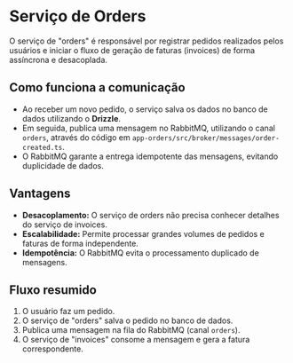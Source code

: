 # Serviço de Orders

O serviço de "orders" é responsável por registrar pedidos realizados pelos usuários e iniciar o fluxo de geração de faturas (invoices) de forma assíncrona e desacoplada.

## Como funciona a comunicação

- Ao receber um novo pedido, o serviço salva os dados no banco de dados utilizando o **Drizzle**.
- Em seguida, publica uma mensagem no RabbitMQ, utilizando o canal `orders`, através do código em `app-orders/src/broker/messages/order-created.ts`.
- O RabbitMQ garante a entrega idempotente das mensagens, evitando duplicidade de dados.

## Vantagens

- **Desacoplamento:** O serviço de orders não precisa conhecer detalhes do serviço de invoices.
- **Escalabilidade:** Permite processar grandes volumes de pedidos e faturas de forma independente.
- **Idempotência:** O RabbitMQ evita o processamento duplicado de mensagens.

## Fluxo resumido

1. O usuário faz um pedido.
2. O serviço de "orders" salva o pedido no banco de dados.
3. Publica uma mensagem na fila do RabbitMQ (canal `orders`).
4. O serviço de "invoices" consome a mensagem e gera a fatura correspondente.
